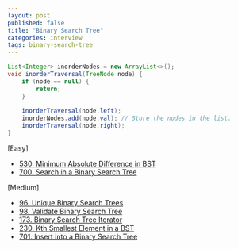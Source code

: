 ```yaml
---
layout: post
published: false
title: "Binary Search Tree"
categories: interview
tags: binary-search-tree
---
```



```java
List<Integer> inorderNodes = new ArrayList<>();
void inorderTraversal(TreeNode node) {
    if (node == null) {
        return;
    }
    
    inorderTraversal(node.left);
    inorderNodes.add(node.val); // Store the nodes in the list.
    inorderTraversal(node.right);
}
```

[Easy]
- [530. Minimum Absolute Difference in BST](/interview/2023/05/29/minimum-absolute-difference-in-bst/)
- [700. Search in a Binary Search Tree](/interview/2023/07/09/search-in-a-binary-search-tree/)

[Medium]
- [96. Unique Binary Search Trees](/interview/2023/05/22/unique-binary-search-trees/)
- [98. Validate Binary Search Tree](/interview/2023/04/16/validate-binary-search-tree/)
- [173. Binary Search Tree Iterator](/interview/2023/05/21/binary-search-tree-iterator/)
- [230. Kth Smallest Element in a BST](/interview/2023/06/05/kth-smallest-element-in-a-bst/)
- [701. Insert into a Binary Search Tree](https://leetcode.com/problems/insert-into-a-binary-search-tree/)